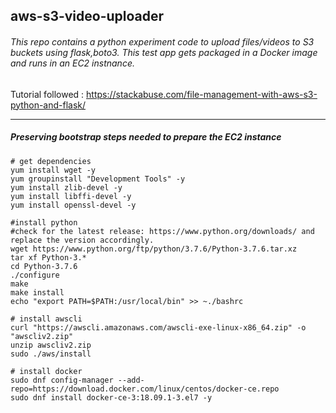 ## aws-s3-video-uploader
###### This repo contains a python experiment code to upload files/videos to S3 buckets using flask,boto3. This test app gets packaged in a Docker image and runs in an EC2 instnance.

Tutorial followed : https://stackabuse.com/file-management-with-aws-s3-python-and-flask/

---

##### Preserving bootstrap steps needed to prepare the EC2 instance
```
# get dependencies
yum install wget -y
yum groupinstall "Development Tools" -y
yum install zlib-devel -y
yum install libffi-devel -y
yum install openssl-devel -y

#install python
#check for the latest release: https://www.python.org/downloads/ and replace the version accordingly.
wget https://www.python.org/ftp/python/3.7.6/Python-3.7.6.tar.xz
tar xf Python-3.*
cd Python-3.7.6
./configure
make
make install
echo "export PATH=$PATH:/usr/local/bin" >> ~./bashrc

# install awscli
curl "https://awscli.amazonaws.com/awscli-exe-linux-x86_64.zip" -o "awscliv2.zip"
unzip awscliv2.zip
sudo ./aws/install

# install docker
sudo dnf config-manager --add-repo=https://download.docker.com/linux/centos/docker-ce.repo
sudo dnf install docker-ce-3:18.09.1-3.el7 -y
```
